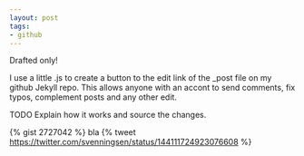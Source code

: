```yaml
---
layout: post
tags:
- github
---
```

Drafted only!

I use a little .js to create a button to the edit link of the _post file on my github Jekyll repo. This allows anyone with an accont to send comments, fix typos, complement posts and any other edit. 

TODO Explain how it works and source the changes.

{% gist 2727042 %}
bla
{% tweet https://twitter.com/svenningsen/status/144111724923076608 %}